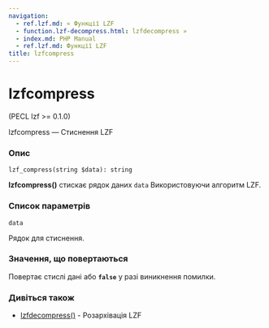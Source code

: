 ```yaml
---
navigation:
  - ref.lzf.md: « Функції LZF
  - function.lzf-decompress.html: lzfdecompress »
  - index.md: PHP Manual
  - ref.lzf.md: Функції LZF
title: lzfcompress
---
```

# lzfcompress

(PECL lzf >= 0.1.0)

lzfcompress — Стиснення LZF

### Опис

```methodsynopsis
lzf_compress(string $data): string
```

**lzfcompress()** стискає рядок даних `data` Використовуючи алгоритм LZF.

### Список параметрів

`data`

Рядок для стиснення.

### Значення, що повертаються

Повертає стислі дані або **`false`** у разі виникнення помилки.

### Дивіться також

-   [lzfdecompress()](function.lzf-decompress.md) - Розархівація LZF
